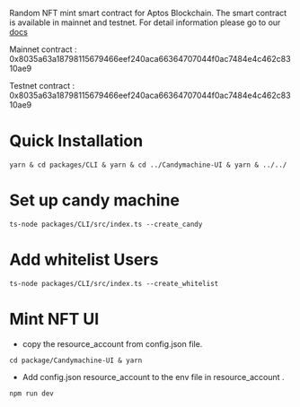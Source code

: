 Random NFT mint smart contract for Aptos Blockchain. The smart contract is available in mainnet and testnet. For detail information please go to our [docs](https://docs.mokshya.io)

Mainnet contract : 0x8035a63a18798115679466eef240aca66364707044f0ac7484e4c462c8310ae9

Testnet contract : 0x8035a63a18798115679466eef240aca66364707044f0ac7484e4c462c8310ae9

# Quick Installation 

```shell
yarn & cd packages/CLI & yarn & cd ../Candymachine-UI & yarn & ../../
```
# Set up candy machine 

```shell
ts-node packages/CLI/src/index.ts --create_candy 
```

# Add whitelist Users

```shell
ts-node packages/CLI/src/index.ts --create_whitelist 
```

# Mint NFT UI

* copy the resource_account from config.json file.

```shell
cd package/Candymachine-UI & yarn
```

* Add config.json resource_account to the env file in resource_account .

```shell 
npm run dev  
```